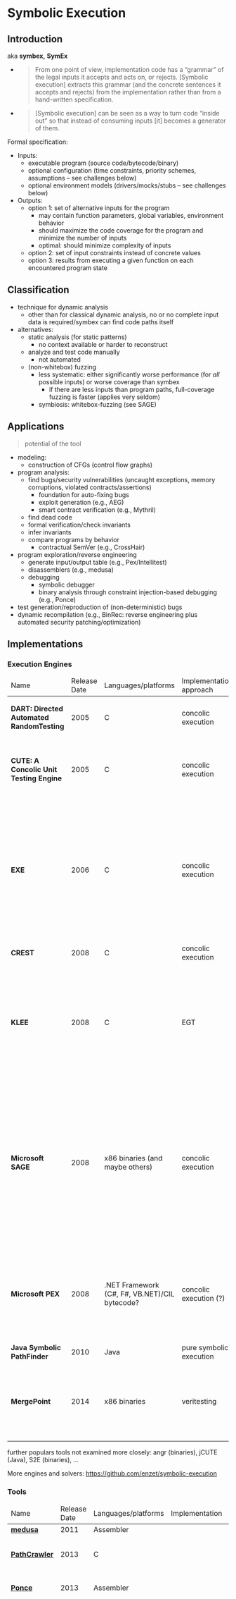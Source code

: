 # Symbolic Execution

## Introduction

aka **symbex,** **SymEx**

- > From one point of view, implementation code has a “grammar” of the legal inputs it accepts and acts on, or rejects. [Symbolic execution] extracts this grammar (and the concrete sentences it accepts and rejects) from the implementation rather than from a hand-written specification.

- > [Symbolic execution] can be seen as a way to turn code “inside out” so that instead of consuming inputs [it] becomes a generator of them.

Formal specification:

- Inputs:
  - executable program (source code/bytecode/binary)
  - optional configuration (time constraints, priority schemes, assumptions – see challenges below)
  - optional environment models (drivers/mocks/stubs – see challenges below)
- Outputs:
  - option 1: set of alternative inputs for the program
    - may contain function parameters, global variables, environment behavior
    - should maximize the code coverage for the program and minimize the number of inputs
    - optimal: should minimize complexity of inputs
  - option 2: set of input constraints instead of concrete values
  - option 3: results from executing a given function on each encountered program state

## Classification

- technique for dynamic analysis
  - other than for classical dynamic analysis, no or no complete input data is required/symbex can find code paths itself
- alternatives:
  - static analysis (for static patterns)
    - no context available or harder to reconstruct
  - analyze and test code manually
    - not automated
  - (non-whitebox) fuzzing
    - less systematic: either significantly worse performance (for *all* possible inputs) or worse coverage than symbex
      - if there are less inputs than program paths, full-coverage fuzzing is faster (applies very seldom)
    - symbiosis: whitebox-fuzzing (see SAGE)

## Applications

> potential of the tool

- modeling:
  - construction of CFGs (control flow graphs)
- program analysis:
  - find bugs/security vulnerabilities (uncaught exceptions, memory corruptions, violated contracts/assertions)
    - foundation for auto-fixing bugs
    - exploit generation (e.g., AEG)
    - smart contract verification (e.g., Mythril)
  - find dead code
  - formal verification/check invariants
  - infer invariants
  - compare programs by behavior
    - contractual SemVer (e.g., CrossHair)
- program exploration/reverse engineering
  - generate input/output table (e.g., Pex/Intellitest)
  - disassemblers (e.g., medusa)
  - debugging
    - symbolic debugger 
    - binary analysis through constraint injection-based debugging (e.g., Ponce)
- test generation/reproduction of (non-deterministic) bugs
- dynamic recompilation (e.g., BinRec: reverse engineering plus automated security patching/optimization)

## Implementations

### Execution Engines

<table>
    <thead>
        <tr>
            <td>Name</td>
            <td>Release Date</td>
            <td>Languages/platforms</td>
            <td>Implementation approach</td>
            <td>Highlights</td>
        </tr>
    </thead>
    <tbody>
        <tr>
            <td><strong>DART: Directed Automated RandomTesting</strong></td>
            <td>2005</td>
            <td>C</td>
            <td>concolic execution</td>
            <td>
                <ul>
                    <li>first implementation ever?</li>
                </ul>
            </td>
        </tr>
        <tr>
            <td><strong>CUTE: A Concolic Unit Testing Engine</strong></td>
            <td>2005</td>
            <td>C</td>
            <td>concolic execution</td>
            <td>
                <ul>
                    <li>DART + multithreading + dynamic data structures and pointers</li>
                </ul>
            </td>
        </tr>
        <tr>
            <td><strong>EXE</strong></td>
            <td>2006</td>
            <td>C</td>
            <td>concolic execution</td>
            <td>
                <ul>
                    <li>bit-level accurate memory model (supports casts, including OS representations such as network packets, inodes, …)</li>
                    <li>successful for discovering bugs/vulnerabilities in different areas such as libraries, file systems, drivers, …</li>
                </ul>
            </td>
        </tr>
        <tr>
            <td><strong>CREST</strong></td>
            <td>2008</td>
            <td>C</td>
            <td>concolic execution</td>
            <td>
                <ul>
                    <li>open platform?</li>
                </ul>
            </td>
        </tr>
        <tr>
            <td><strong>KLEE</strong></td>
            <td>2008</td>
            <td>C</td>
            <td>EGT</td>
            <td>
                <ul>
                    <li>EXE for LLVM compiler (?)</li>
                    <li>better memory performance</li>
                    <li>support for environment models (filesystem, ...)</li>
                    <li>impact: 90% code coverage for coreutils</li>
                </ul>
            </td>
        </tr>
        <tr>
            <td><strong>Microsoft SAGE</strong></td>
            <td>2008</td>
            <td>x86 binaries (and maybe others)</td>
            <td>concolic execution</td>
            <td>
                <ul>
                    <li>based on Z3 (SMT solver)</li>
                    <li>simulate handling of corrupt files (degenerate symbolic bytes from test files)</li>
                    <li>impact: responsible for finding 1/3 of bugs in Windows 7, standard component of Microsoft's internal testing pipelines, run daily 24/7 on more than 200 machines</li>
                </ul>
            </td>
        </tr>
        <tr>
            <td><strong>Microsoft PEX</strong></td>
            <td>2008</td>
            <td>.NET Framework (C#, F#, VB.NET)/CIL bytecode?</td>
            <td>concolic execution (?)</td>
            <td>
                <ul>
                    <li>based on Z3 (SMT solver)</li>
                    <li>common limitations: nondeterminism, concurrency, native code, constraint solving, …</li>
                </ul>
            </td>
        </tr>
        <tr>
            <td><strong>Java Symbolic PathFinder</strong></td>
            <td>2010</td>
            <td>Java</td>
            <td>pure symbolic execution</td>
            <td>
                <ul>
                </ul>
            </td>
        </tr>
        <tr>
            <td><strong>MergePoint</strong></td>
            <td>2014</td>
            <td>x86 binaries</td>
            <td>veritesting</td>
            <td>
                <ul>
                    <li>impact: checked all 33k debian binaries in 18 CPU-months revealed 11k bugs (Amazon EC2: $0.28/bug)</li>
                </ul>
            </td>
        </tr>
    </tbody>
</table>

further populars tools not examined more closely: angr (binaries), jCUTE (Java), S2E (binaries), ...

More engines and solvers: <https://github.com/enzet/symbolic-execution>

### Tools

<table>
    <thead>
        <tr>
            <td>Name</td>
            <td>Release Date</td>
            <td>Languages/platforms</td>
            <td>Implementation</td>
            <td>Highlights</td>
        </tr>
    </thead>
    <tbody>
        <tr>
            <td><strong><a href="https://github.com/wisk/medusa">medusa</a></strong></td>
            <td>2011</td>
            <td>Assembler</td>
            <td></td>
            <td>interactive disassembler</td>
        </tr>
        <tr>
            <td><strong><a href="http://pathcrawler-online.com:8080/">PathCrawler</a></strong></td>
            <td>2013</td>
            <td>C</td>
            <td></td>
            <td>education/demo of operating principle, visualization of code coverage</td>
        </tr>
        <tr>
            <td><strong><a href="https://docs.idaponce.com/examples/symbolic-engine">Ponce</a></strong></td>
            <td>2013</td>
            <td>Assembler</td>
            <td></td>
            <td>constraint-injection-based debugging for exploration of binaries</td>
        </tr>
        <tr>
            <td><strong>Microsoft IntelliTest</strong><br>(previously aka <strong>Smart Unit Tests</strong>)</td>
            <td>2015</td>
            <td>.NET Framework (C#, F#, VB.NET)</td>
            <td>based on Microsoft PEX</td>
            <td>
                <ul>
                    <li><strong>Parametrized Unit Testing (PUT)</strong> framework: specify <em>assumptions</em> (preconditions) and <em>assertions</em> (postconditions), create parametrized mocks, and use provided mocks for many .NET components</li>
                    <li>
                        <strong>test exploration:</strong>
                        <ul>
                            <li>pro: even without actual unit tests with assertions, exploration helps reveal forgotten code paths/exceptions</li>
                            <li>can use assertions in the code base / still, without assertions, unexpected behavior may be missed</li>
                            <li>
                                con: symbex of even simple framework calls reveals large complexity – e.g., a <code>Console.WriteLine();</code> might throw several exceptions
                                <ul>
                                    <li>false positives due to blackbox implementation of <code>Console</code></li>
                                    <li>possibly distracts from actual business logic, need to ignore many exceptions, quality vs quantity</li>
                                </ul>
                            </li>
                        </ul>
                    </li>
                    <li>symbolic types: automatic choice of possible concrete class for abstract types (abstract classes/interfaces)</li>
                    <li>configuration options for exploration bounds, choice of mocks, …</li>
                    <li>impact: part of Microsoft Visual Studio (Enterprise) since 2015</li>
                </ul>
            </td>
        </tr>
        <tr>
            <td><strong><a href="https://pypi.org/project/crosshair-tool/">CrossHair</a></strong></td>
            <td>2017</td>
            <td>Python</td>
            <td></td>
            <td>
                <ul>
                    <li>interactive contract checking</li>
                    <li>test generation</li>
                    <li>behavioral diffing/contractual SemVer</li>
                </ul>
            </td>
        </tr>
        <tr>
            <td><strong><a href="https://github.com/ConsenSys/mythril">mythril</a></strong></td>
            <td>2017</td>
            <td>Ethereum smart contracts (Solidity, Yul, Vyper, ...) for EVM</td>
            <td></td>
            <td>security analysis tool for EVM bytecode (smart contract checking)</td>
        </tr>
        <tr>
            <td><strong><a href="https://github.com/microsoft/onefuzz">OneFuzz</a></strong></td>
            <td>2020</td>
            <td>binaries</td>
            <td>based on Microsoft SAGE</td>
            <td>automatic fuzzing tool with means for reproduction and debugging</td>
        </tr>
    </tbody>
</table>

## Impact

- security testing
  - SAGE at Microsoft: responsible for finding 1/3 of bugs in Windows 7, standard component of Microsoft's internal testing pipelines, run daily 24/7 on more than 200 machines
    - each security bulletin costs multiple millions USD
  - coreutils (89 binaries, 72 kLOC):
    - KLEE (2008): 84.5% LCOV, 56 bugs/89 h
    - zesti (2012): 8 bugs/22 h
    - efficient state merging (2012): 89 h
    - Mayhem (2012): 97.6% LCOV/25 h (for subset of 25 binaries)
  - Debian (33k binaries):
    - MergePoint (2014): 11k bugs/18 CPU-months (Amazon EC2: \$0.28/bug)
- tooling
  - testing and exploration: Intellitest in Visual Studio (used by millions of developers)
  - bug checking: OneFuzz (2.6k stars on GitHub, used in >400 popular OS projects on GitHub), mythril (2.9k stars on GitHub, used in >50 popular OS projects on GitHub)
  - disassembly: medusa (1k stars on GitHub), Ponce (1.3k stars on GitHub)

## Implementation approaches

### Classical symbolic execution/pure symbolic execution

- maintain **symbolic state** (map of variables to **symbolic expressions**) and **path condition**/**path constraint** formula
- execute and refine path constraints/**fork** execution for them along **execution paths,** building an **execution tree**/**control-flow graph (CFG)**
- solve path constraint for each terminated path to provide concrete values
  - depends on performant and powerful SMT solvers (NP-complete)
    - **SAT solver** (satisfiability): determines whether a equation system can be solved and provides a solution
    - **SMT solver** (satisfiability module („within“) theories): SAT solver for computer algebras with common data types

### Dynamic symbolic execution (DSE)

mix concrete and symbolic execution

Motivation: improve performance, handle blackboxes

#### Execution-generated Testing (EGT)/online DSE

- concrete + symbolic execution (interleaving)
- guided by symbolic execution, operations without symbolic arguments are executed concretely
- for environment/blackbox calls: generate concrete values on demand using SMT solver

#### Concolic testing/offline DSE

- *concolic* = <u>con</u>crete + symb<u>olic</u> execution (simultaneously)

- concrete execution with real values guides symbolic execution for gathering constraints

  - start with random or existing inputs (e.g., existing test files, plausible input data)
  - execute and record encountered constraints
  - negate last constraint that yields a new execution path
  - solve path constraint and try to generate new inputs
  - schedule execution of program with new inputs
    - in case of non-deterministic program, assert that intended branch is reached (to deny **divergent execution**)
    - if supported by the executor, the execution can also be **forked**
  - repeat recursively until no new constraints are found/computation limit is exceeded

- different search strategies (DFS, BFS, bounded DFS (?), generational search)

- comparison with pure symbex:

  - for choosing next path, negate a single condition to alter concrete values

  - for environment/blackbox calls: can always continue with concrete values (but maybe omit some paths in the environment/blackbox)

  - for **unsolvable constraint sets:**

    - classical symbex needs to drop execution paths

      - (in theory, could also produce impossible execution paths)

    - concolic can always continue with concrete values (but omit some paths)

    - example:

      ```c
      if (hash(x) == s) { ... }
      ```

  - classic symbex needs its own executor and implement **forking,** concolic can **instrument** the program and reuse existing interpreter/compiler

    - environment calls from classic symbex execution forks might be out of order

### Static symbolic execution (SSE)

express entire program as a single symbolic expression (unless DSE, which has one constraint set per branch)

- less overhead for branches, more complex constraint sets
- strict SSE cannot deal with blackboxes and certain control flow patterns (why not?)
- TODO: how exactly does it work? just an AST transformation?

**veritesting:** mix DSE/concolic execution and SSE on program fragments for better performance

- often, complex queries can be solved more performant than branch overhead can be handled
- dynamic choosing between SSE and DSE
  - fall back to DSE for limitations of SSE (see above)
- implementation
  - start in DSE mode
  - on branch hit: recover CFG from path constraints, find *transition points* (before next SSE limitations, unknown/blackbox instructions, or function boundaries)
  - run SSE on reduced (acyclic) CFG: convert it into one large expression on the program state and solve that?
  - pass back control to DSE with the constraints and expressions developed for each transition point
- significant optimization! for a simple loop, makes difference between hours and seconds.
- similar to dynamic state merging, but that „still performs per-path execution, and only opportunistically merges“

### Backward symbolic execution

TODO

## Challenges

### Path explosion

aka **state explosion** („state“ = program path)

Large or possibly even infinite number of paths (loops/recursion with symbolic break condition)

Solutions:
- reduce number of paths through path merging/veritesting
  - (increased SMT complexity, but usually worth)
- trade-in precision/coverage for sake of runtime through (configurable) limits:
  - execution time, number of paths, loop iterations, callstack size
  - precision of symbolic representations
  - **selective symbolic execution:** which parts of program to analyze symbolically
  - **directed symbolic execution:** find parts of program close to unit of interest
- search strategies/branch prioritization
  - maximize statement/branch coverage:
    - favor paths closest to to any uncovered instruction from static CFG (obtained from static analysis)
    - favor statements that were run in symbex less often so far
  - randomization (?)
  - random testing (test conditions for random inputs?)
  - evolutionary search of test input space (genetic programming)
    - fitness based on results of static/dynamic analysis
    - TODO
  - mutation testing: prioritize random values based on mutation coverage
    - TODO
  - BFS/DFS
    - TODO
- caches:
  - cache results (pre- and post-conditions) per function
  - discard execution at paths that were already reached with same constraints
- lazy test generation: top-down analysis by (initially) treating function calls as blackbox/unknown symbol?
  - TODO
- parallelization (split up search space, run on multiple CPUs/nodes)

### Memory modeling

- symbolic reasoning of, e.g., arrays, memory aliases, arithmetic overflow, pointers/OOPs/function pointers

- the problem with symbolic memory access (e.g., array element at symbolic index): only accurately solvable by concretizing symbolic address

  - for concolic execution, concrete value may be used, but some branches may be omitted

  - example:

    ```c
    void divergent(int x, int y)
    {
    	int s[4];
    	s[0] = x;
    	s[1] = 0;
    	s[2] = 1;
    	s[3] = 2;
    	if (s[x] = s[y] + 2) {
    		abort(); //error
    	}
    }
    ```

- increased model complexity -> increased computation complexity

- trade-off based on analysis goals (low-level vs high-level)

- controlling: choice of concretized values (for instance, by excluding `MAX_INT`, `nullptr`, etc.)

- **generalized symbolic execution**/**lazy initialization** of pointers

- TODO – how do solutions and sophisticated memory models look like?

### Blackbox environment/nondeterministic behavior/path divergence

Examples: syscalls, concurrency (multithreading, accelerators), frameworks (inversion of control)

Solutions:

- pass concrete values from DSE to blackbox without isolation (pollutes environment, unwanted side effects, limited code coverage)
- emulation (complex models): mocks/environment drivers for providing state in symbex and reproducing it in generated tests
- fork environment (huge performance overhead)
- heuristic approaches: combine symbex with sub-callgraphs/fuzzing (TODO) (see „Testing Android Apps“)

### Limitations of Constraint Solver

Not efficiently solvable constraint sets (missing theory knowledge / efficient algorithm not known/existing/implemented / blackbox expression)

- examples: hash, prime factorization, …

Solutions:

- imprecision (approximated solutions, may miss some execution paths)
- optimizations for brute-forcing
  - eliminate irrelevant constraints: if only some constraints change (concolic execution), reuse all parts of the previous solution that the changed constraints do not depend on
  - incremental solving: cache and reuse solutions for similar constraint sets (subsets: trivial, supersets: reduce number of unknown variables)

Value concretization: prefer simple and human-readable values (e.g., `1` over `4328902461` or `abc` over `°╚Ã`)
